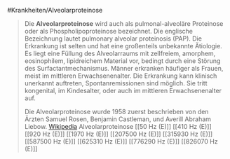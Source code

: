 #Krankheiten/Alveolarproteinose
> Die **Alveolarproteinose** wird auch als pulmonal-alveoläre Proteinose oder als Phospholipoproteinose bezeichnet. Die englische Bezeichnung lautet pulmonary alveolar proteinosis (PAP). Die Erkrankung ist selten und hat eine großenteils unbekannte Ätiologie. Es liegt eine Füllung des Alveolarraums mit zellfreiem, amorphem, eosinophilem, lipidreichem Material vor, bedingt durch eine Störung des Surfactantmechanismus. Männer erkranken häufiger als Frauen, meist im mittleren Erwachsenenalter. Die Erkrankung kann klinisch unerkannt auftreten, Spontanremissionen sind möglich. Sie tritt kongenital, im Kindesalter, oder auch im mittleren Erwachsenenalter auf.
>
> Die Alveolarproteinose wurde 1958 zuerst beschrieben von den Ärzten Samuel Rosen, Benjamin Castleman, und Averill Abraham Liebow.
> [Wikipedia](https://de.wikipedia.org/wiki/Alveolarproteinose)
Alveolarproteinose
[[50 Hz (E)]]
[[410 Hz (E)]]
[[920 Hz (E)]]
[[1970 Hz (E)]]
[[207500 Hz (E)]]
[[315930 Hz (E)]]
[[587500 Hz (E)]]
[[625310 Hz (E)]]
[[776290 Hz (E)]]
[[826070 Hz (E)]]